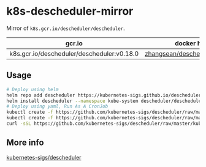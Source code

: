 # k8s-descheduler-mirror

Mirror of `k8s.gcr.io/descheduler/descheduler`.

gcr.io | docker hub
---|---
k8s.gcr.io/descheduler/descheduler:v0.18.0 | [zhangsean/descheduler:v0.18.0](zhangsean/descheduler:v0.18.0)

## Usage

```sh
# Deploy using helm
helm repo add descheduler https://kubernetes-sigs.github.io/descheduler/
helm install descheduler --namespace kube-system descheduler/descheduler-helm-chart --image.repository zhangsean/descheduler
# Deploy using yaml, Run As A CronJob
kubectl create -f https://github.com/kubernetes-sigs/descheduler/raw/master/kubernetes/base/rbac.yaml
kubectl create -f https://github.com/kubernetes-sigs/descheduler/raw/master/kubernetes/base/configmap.yaml
curl -sSL https://github.com/kubernetes-sigs/descheduler/raw/master/kubernetes/cronjob/cronjob.yaml | sed 's|k8s.gcr.io/descheduler|zhangsean|g' | kubectl create -f -
```

## More info

[kubernetes-sigs/descheduler](https://github.com/kubernetes-sigs/descheduler)
